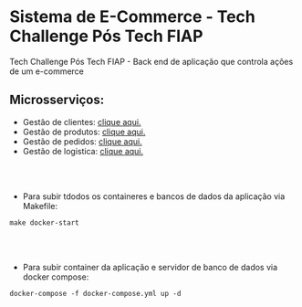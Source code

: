# Sistema de E-Commerce - Tech Challenge Pós Tech FIAP

Tech Challenge Pós Tech FIAP - Back end de aplicação que controla ações de um e-commerce

## **Microsserviços:** 

* Gestão de clientes: [clique aqui.](https://github.com/edu-off/e-commerce/tree/main/ms-cliente)
* Gestão de produtos: [clique aqui.](https://github.com/edu-off/e-commerce/tree/main/ms-produto)
* Gestão de pedidos: [clique aqui.](https://github.com/edu-off/e-commerce/tree/main/ms-pedido)
* Gestão de logistica: [clique aqui.](https://github.com/edu-off/e-commerce/tree/main/ms-logistica)

<br><br/>

* Para subir tdodos os containeres e bancos de dados da aplicação via Makefile:
```shell
make docker-start
```

<br><br/>

* Para subir container da aplicação e servidor de banco de dados via docker compose:
```shell
docker-compose -f docker-compose.yml up -d
```